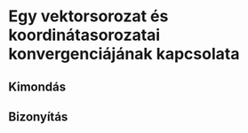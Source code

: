 # Egy vektorsorozat és koordinátasorozatai konvergenciájának kapcsolata

## Kimondás

## Bizonyítás
